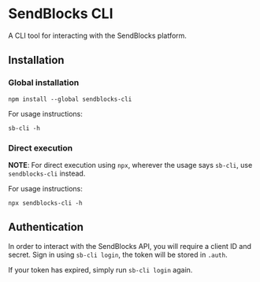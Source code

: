 # SendBlocks CLI

A CLI tool for interacting with the SendBlocks platform.

## Installation

### Global installation

```shell
npm install --global sendblocks-cli
```

For usage instructions:

```shell
sb-cli -h
```

### Direct execution

**NOTE**: For direct execution using `npx`, wherever the usage says `sb-cli`, use `sendblocks-cli` instead.

For usage instructions:

```shell
npx sendblocks-cli -h
```

## Authentication

In order to interact with the SendBlocks API, you will require a client ID and secret.
Sign in using `sb-cli login`, the token will be stored in `.auth`.

If your token has expired, simply run `sb-cli login` again.
